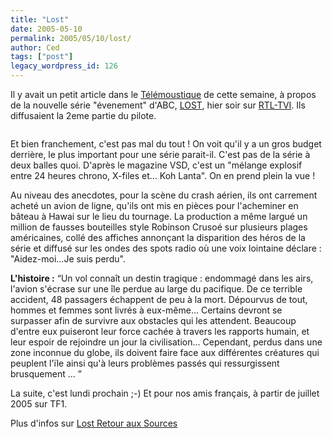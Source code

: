 ```yaml
---
title: "Lost"
date: 2005-05-10
permalink: 2005/05/10/lost/
author: Ced
tags: ["post"]
legacy_wordpress_id: 126
---
```


Il y avait un petit article dans le [Télémoustique](http://telemoustique.be) de cette semaine, à propos de la nouvelle série "évenement" d'ABC, [LOST](http://lostsite.free.fr/), hier soir sur [RTL-TVI](http://www.rtl.be/). Ils diffusaient la 2eme partie du pilote.

<img src="https://64k.be/wp-content/uploads/2006/cinema/lost.jpg" alt="" />

Et bien franchement, c'est pas mal du tout&nbsp;! On voit qu'il y a un gros budget derrière, le plus important pour une série parait-il. C'est pas de la série à deux balles quoi. D'après le magazine VSD, c'est un "mélange explosif entre 24 heures chrono, X-files et... Koh Lanta". On en prend plein la vue&nbsp;!

<!-- excerpt -->

Au niveau des anecdotes, pour la scène du crash aérien, ils ont carrement acheté un avion de ligne, qu'ils ont mis en pièces pour l'acheminer en bâteau à Hawai sur le lieu du tournage. La production a même largué un million de fausses bouteilles style Robinson Crusoé sur plusieurs plages américaines, collé des affiches annonçant la disparition des héros de la série et diffusé sur les ondes des spots radio où une voix lointaine déclare&nbsp;: "Aidez-moi...Je suis perdu".

__L'histoire :__ <q>Un vol connaît un destin tragique&nbsp;: endommagé dans les airs, l'avion s'écrase sur une île perdue au large du pacifique. De ce terrible accident, 48 passagers échappent de peu à la mort. Dépourvus de tout, hommes et femmes sont livrés à eux-même... Certains devront se surpasser afin de survivre aux obstacles qui les attendent. Beaucoup d'entre eux puiseront leur force cachée à travers les rapports humain, et leur espoir de rejoindre un jour la civilisation... Cependant, perdus dans une zone inconnue du globe, ils doivent faire face aux différentes créatures qui peuplent l'ïle ainsi qu'à leurs problèmes passés qui ressurgissent brusquement ... </q>

La suite, c'est lundi prochain ;-) Et pour nos amis français, à partir de juillet 2005 sur TF1.

Plus d'infos sur [Lost Retour aux Sources](http://lostsite.free.fr/)
